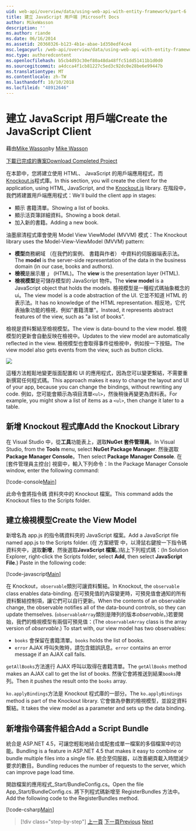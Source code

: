 ```yaml
---
uid: web-api/overview/data/using-web-api-with-entity-framework/part-6
title: 建立 JavaScript 用戶端 |Microsoft Docs
author: MikeWasson
description: ''
ms.author: riande
ms.date: 06/16/2014
ms.assetid: 20360326-b123-4b1e-abae-1d350edf4ce4
msc.legacyurl: /web-api/overview/data/using-web-api-with-entity-framework/part-6
msc.type: authoredcontent
ms.openlocfilehash: b5cb4d93c30ef80a48da48ffc51dd51411b1d0d0
ms.sourcegitcommit: a4dcca4f1cb81227c5ed3c92dc0e28be6e99447b
ms.translationtype: MT
ms.contentlocale: zh-TW
ms.lasthandoff: 10/10/2018
ms.locfileid: "48912646"
---
```

<a name="create-the-javascript-client"></a><span data-ttu-id="d762d-102">建立 JavaScript 用戶端</span><span class="sxs-lookup"><span data-stu-id="d762d-102">Create the JavaScript Client</span></span>
====================
<span data-ttu-id="d762d-103">藉由[Mike Wasson](https://github.com/MikeWasson)</span><span class="sxs-lookup"><span data-stu-id="d762d-103">by [Mike Wasson](https://github.com/MikeWasson)</span></span>

[<span data-ttu-id="d762d-104">下載已完成的專案</span><span class="sxs-lookup"><span data-stu-id="d762d-104">Download Completed Project</span></span>](https://github.com/MikeWasson/BookService)

<span data-ttu-id="d762d-105">在本節中，您將建立使用 HTML、 JavaScript 的用戶端應用程式，而[Knockout.js](http://knockoutjs.com/)程式庫。</span><span class="sxs-lookup"><span data-stu-id="d762d-105">In this section, you will create the client for the application, using HTML, JavaScript, and the [Knockout.js](http://knockoutjs.com/) library.</span></span> <span data-ttu-id="d762d-106">在階段中，我們將建置用戶端應用程式：</span><span class="sxs-lookup"><span data-stu-id="d762d-106">We'll build the client app in stages:</span></span>

- <span data-ttu-id="d762d-107">顯示 書籍清單。</span><span class="sxs-lookup"><span data-stu-id="d762d-107">Showing a list of books.</span></span>
- <span data-ttu-id="d762d-108">顯示活頁簿詳細資料。</span><span class="sxs-lookup"><span data-stu-id="d762d-108">Showing a book detail.</span></span>
- <span data-ttu-id="d762d-109">加入新的書籍。</span><span class="sxs-lookup"><span data-stu-id="d762d-109">Adding a new book.</span></span>

<span data-ttu-id="d762d-110">油墨廓清程式庫會使用 Model View ViewModel (MVVM) 模式：</span><span class="sxs-lookup"><span data-stu-id="d762d-110">The Knockout library uses the Model-View-ViewModel (MVVM) pattern:</span></span>

- <span data-ttu-id="d762d-111">**模型**商務網域 （在我們的案例、 書籍與作者） 中資料的伺服器端表示法。</span><span class="sxs-lookup"><span data-stu-id="d762d-111">The **model** is the server-side representation of the data in the business domain (in our case, books and authors).</span></span>
- <span data-ttu-id="d762d-112">**檢視**是展示層 」 (HTML)。</span><span class="sxs-lookup"><span data-stu-id="d762d-112">The **view** is the presentation layer (HTML).</span></span>
- <span data-ttu-id="d762d-113">**檢視模型**是可儲存模型的 JavaScript 物件。</span><span class="sxs-lookup"><span data-stu-id="d762d-113">The **view model** is a JavaScript object that holds the models.</span></span> <span data-ttu-id="d762d-114">檢視模型是一種程式碼抽象概念的 ui。</span><span class="sxs-lookup"><span data-stu-id="d762d-114">The view model is a code abstraction of the UI.</span></span> <span data-ttu-id="d762d-115">它並不知道 HTML 的表示法。</span><span class="sxs-lookup"><span data-stu-id="d762d-115">It has no knowledge of the HTML representation.</span></span> <span data-ttu-id="d762d-116">相反地，它代表抽象功能的檢視，例如&quot;書籍清單&quot;。</span><span class="sxs-lookup"><span data-stu-id="d762d-116">Instead, it represents abstract features of the view, such as &quot;a list of books&quot;.</span></span>

<span data-ttu-id="d762d-117">檢視是資料繫結至檢視模型。</span><span class="sxs-lookup"><span data-stu-id="d762d-117">The view is data-bound to the view model.</span></span> <span data-ttu-id="d762d-118">檢視模型的更新會自動反映在檢視中。</span><span class="sxs-lookup"><span data-stu-id="d762d-118">Updates to the view model are automatically reflected in the view.</span></span> <span data-ttu-id="d762d-119">檢視模型也會取得事件從檢視中，例如按一下按鈕。</span><span class="sxs-lookup"><span data-stu-id="d762d-119">The view model also gets events from the view, such as button clicks.</span></span>

![](part-6/_static/image1.png)

<span data-ttu-id="d762d-120">這種方法輕鬆地變更版面配置和 UI 的應用程式，因為您可以變更繫結，不需要重新撰寫任何程式碼。</span><span class="sxs-lookup"><span data-stu-id="d762d-120">This approach makes it easy to change the layout and UI of your app, because you can change the bindings, without rewriting any code.</span></span> <span data-ttu-id="d762d-121">例如，您可能會顯示為項目清單`<ul>`，然後稍後再變更為資料表。</span><span class="sxs-lookup"><span data-stu-id="d762d-121">For example, you might show a list of items as a `<ul>`, then change it later to a table.</span></span>

## <a name="add-the-knockout-library"></a><span data-ttu-id="d762d-122">新增 Knockout 程式庫</span><span class="sxs-lookup"><span data-stu-id="d762d-122">Add the Knockout Library</span></span>

<span data-ttu-id="d762d-123">在 Visual Studio 中，從**工具**功能表上，選取**NuGet 套件管理員**。</span><span class="sxs-lookup"><span data-stu-id="d762d-123">In Visual Studio, from the **Tools** menu, select **NuGet Package Manager**.</span></span> <span data-ttu-id="d762d-124">然後選取**Package Manager Console**。</span><span class="sxs-lookup"><span data-stu-id="d762d-124">Then select **Package Manager Console**.</span></span> <span data-ttu-id="d762d-125">在 [套件管理員主控台] 視窗中，輸入下列命令：</span><span class="sxs-lookup"><span data-stu-id="d762d-125">In the Package Manager Console window, enter the following command:</span></span>

[!code-console[Main](part-6/samples/sample1.cmd)]

<span data-ttu-id="d762d-126">此命令會將指令碼 資料夾中的 Knockout 檔案。</span><span class="sxs-lookup"><span data-stu-id="d762d-126">This command adds the Knockout files to the Scripts folder.</span></span>

## <a name="create-the-view-model"></a><span data-ttu-id="d762d-127">建立檢視模型</span><span class="sxs-lookup"><span data-stu-id="d762d-127">Create the View Model</span></span>

<span data-ttu-id="d762d-128">新增名為 app.js 的指令碼資料夾的 JavaScript 檔案。</span><span class="sxs-lookup"><span data-stu-id="d762d-128">Add a JavaScript file named app.js to the Scripts folder.</span></span> <span data-ttu-id="d762d-129">(在 方案總管 中，以滑鼠右鍵按一下指令碼 資料夾中，選取**新增**，然後選取**JavaScript 檔案**。)貼上下列程式碼：</span><span class="sxs-lookup"><span data-stu-id="d762d-129">(In Solution Explorer, right-click the Scripts folder, select **Add**, then select **JavaScript File**.) Paste in the following code:</span></span>

[!code-javascript[Main](part-6/samples/sample2.js)]

<span data-ttu-id="d762d-130">在 Knockout，`observable`類別可讓資料繫結。</span><span class="sxs-lookup"><span data-stu-id="d762d-130">In Knockout, the `observable` class enables data-binding.</span></span> <span data-ttu-id="d762d-131">在可預見值的內容變更時，可預見值會通知的所有資料繫結控制項，讓它們可以自行更新。</span><span class="sxs-lookup"><span data-stu-id="d762d-131">When the contents of an observable change, the observable notifies all of the data-bound controls, so they can update themselves.</span></span> <span data-ttu-id="d762d-132">(`observableArray`類別是陣列的版本*observable*。)若要開始，我們的檢視模型有兩個可預見值：</span><span class="sxs-lookup"><span data-stu-id="d762d-132">(The `observableArray` class is the array version of *observable*.) To start with, our view model has two observables:</span></span>

- <span data-ttu-id="d762d-133">`books` 會保留在書籍清單。</span><span class="sxs-lookup"><span data-stu-id="d762d-133">`books` holds the list of books.</span></span>
- <span data-ttu-id="d762d-134">`error` AJAX 呼叫失敗時，請包含錯誤訊息。</span><span class="sxs-lookup"><span data-stu-id="d762d-134">`error` contains an error message if an AJAX call fails.</span></span>

<span data-ttu-id="d762d-135">`getAllBooks`方法進行 AJAX 呼叫以取得在書籍清單。</span><span class="sxs-lookup"><span data-stu-id="d762d-135">The `getAllBooks` method makes an AJAX call to get the list of books.</span></span> <span data-ttu-id="d762d-136">然後它會將推送到結果`books`陣列。</span><span class="sxs-lookup"><span data-stu-id="d762d-136">Then it pushes the result onto the `books` array.</span></span>

<span data-ttu-id="d762d-137">`ko.applyBindings`方法是 Knockout 程式庫的一部分。</span><span class="sxs-lookup"><span data-stu-id="d762d-137">The `ko.applyBindings` method is part of the Knockout library.</span></span> <span data-ttu-id="d762d-138">它會做為參數的檢視模型，並設定資料繫結。</span><span class="sxs-lookup"><span data-stu-id="d762d-138">It takes the view model as a parameter and sets up the data binding.</span></span>

## <a name="add-a-script-bundle"></a><span data-ttu-id="d762d-139">新增指令碼套件組合</span><span class="sxs-lookup"><span data-stu-id="d762d-139">Add a Script Bundle</span></span>

<span data-ttu-id="d762d-140">統合是 ASP.NET 4.5，可讓您輕鬆地結合或配套成單一檔案的多個檔案中的功能。</span><span class="sxs-lookup"><span data-stu-id="d762d-140">Bundling is a feature in ASP.NET 4.5 that makes it easy to combine or bundle multiple files into a single file.</span></span> <span data-ttu-id="d762d-141">統合至伺服器，以改善網頁載入時間減少要求的數目。</span><span class="sxs-lookup"><span data-stu-id="d762d-141">Bundling reduces the number of requests to the server, which can improve page load time.</span></span>

<span data-ttu-id="d762d-142">開啟檔案的應用程式\_Start/BundleConfig.cs。</span><span class="sxs-lookup"><span data-stu-id="d762d-142">Open the file App\_Start/BundleConfig.cs.</span></span> <span data-ttu-id="d762d-143">將下列程式碼新增至 RegisterBundles 方法中。</span><span class="sxs-lookup"><span data-stu-id="d762d-143">Add the following code to the RegisterBundles method.</span></span>

[!code-csharp[Main](part-6/samples/sample3.cs)]

> [!div class="step-by-step"]
> <span data-ttu-id="d762d-144">[上一頁](part-5.md)
> [下一頁](part-7.md)</span><span class="sxs-lookup"><span data-stu-id="d762d-144">[Previous](part-5.md)
[Next](part-7.md)</span></span>
